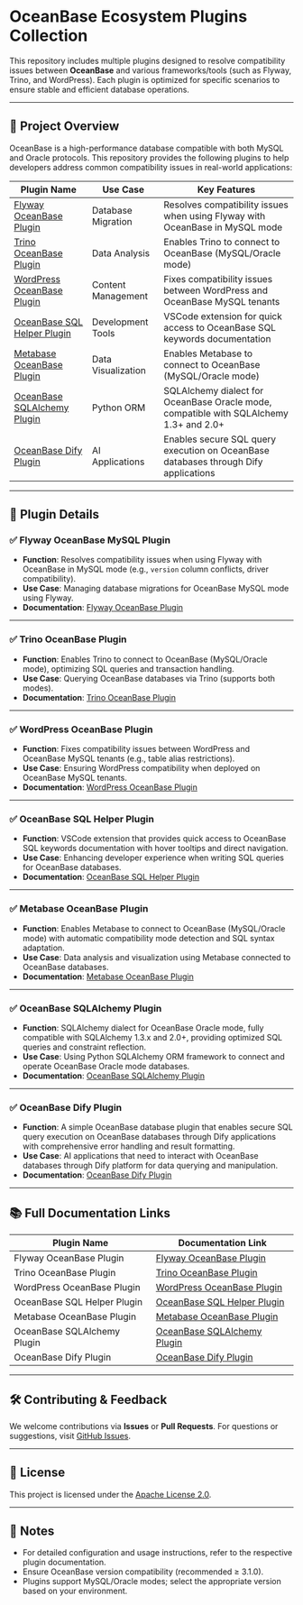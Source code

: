 # OceanBase Ecosystem Plugins Collection

This repository includes multiple plugins designed to resolve compatibility issues between **OceanBase** and various frameworks/tools (such as Flyway, Trino, and WordPress). Each plugin is optimized for specific scenarios to ensure stable and efficient database operations.

---

## 🧩 Project Overview

OceanBase is a high-performance database compatible with both MySQL and Oracle protocols. This repository provides the following plugins to help developers address common compatibility issues in real-world applications:

| Plugin Name                                                         | Use Case           | Key Features                                                                           |
| ------------------------------------------------------------------- | ------------------ | -------------------------------------------------------------------------------------- |
| [Flyway OceanBase Plugin](./flyway-oceanbase-plugin/README.md)         | Database Migration | Resolves compatibility issues when using Flyway with OceanBase in MySQL mode           |
| [Trino OceanBase Plugin](./trino-oceanbase-plugin/README.md)           | Data Analysis      | Enables Trino to connect to OceanBase (MySQL/Oracle mode)                              |
| [WordPress OceanBase Plugin](./wordpress-oceanbase-plugin/README.md)   | Content Management | Fixes compatibility issues between WordPress and OceanBase MySQL tenants               |
| [OceanBase SQL Helper Plugin](./oceanbase-sql-helper-plugin/README.md) | Development Tools  | VSCode extension for quick access to OceanBase SQL keywords documentation              |
| [Metabase OceanBase Plugin](./metabase-oceanbase-plugin/README.md)     | Data Visualization | Enables Metabase to connect to OceanBase (MySQL/Oracle mode)                           |
| [OceanBase SQLAlchemy Plugin](./oceanbase-sqlalchemy-plugin/README.md) | Python ORM         | SQLAlchemy dialect for OceanBase Oracle mode, compatible with SQLAlchemy 1.3+ and 2.0+ |
| [OceanBase Dify Plugin](./oceanbase-dify-plugins/README.md)             | AI Applications    | Enables secure SQL query execution on OceanBase databases through Dify applications     |

---

## 📁 Plugin Details

### ✅ Flyway OceanBase MySQL Plugin

- **Function**: Resolves compatibility issues when using Flyway with OceanBase in MySQL mode (e.g., `version` column conflicts, driver compatibility).
- **Use Case**: Managing database migrations for OceanBase MySQL mode using Flyway.
- **Documentation**: [Flyway OceanBase Plugin](./flyway-oceanbase-plugin/README.md)

---

### ✅ Trino OceanBase Plugin

- **Function**: Enables Trino to connect to OceanBase (MySQL/Oracle mode), optimizing SQL queries and transaction handling.
- **Use Case**: Querying OceanBase databases via Trino (supports both modes).
- **Documentation**: [Trino OceanBase Plugin](./trino-oceanbase-plugin/README.md)

---

### ✅ WordPress OceanBase Plugin

- **Function**: Fixes compatibility issues between WordPress and OceanBase MySQL tenants (e.g., table alias restrictions).
- **Use Case**: Ensuring WordPress compatibility when deployed on OceanBase MySQL tenants.
- **Documentation**: [WordPress OceanBase Plugin](./wordpress-oceanbase-plugin/README.md)

---

### ✅ OceanBase SQL Helper Plugin

- **Function**: VSCode extension that provides quick access to OceanBase SQL keywords documentation with hover tooltips and direct navigation.
- **Use Case**: Enhancing developer experience when writing SQL queries for OceanBase databases.
- **Documentation**: [OceanBase SQL Helper Plugin](./oceanbase-sql-helper-plugin/README.md)

---

### ✅ Metabase OceanBase Plugin

- **Function**: Enables Metabase to connect to OceanBase (MySQL/Oracle mode) with automatic compatibility mode detection and SQL syntax adaptation.
- **Use Case**: Data analysis and visualization using Metabase connected to OceanBase databases.
- **Documentation**: [Metabase OceanBase Plugin](./metabase-oceanbase-plugin/README.md)

---

### ✅ OceanBase SQLAlchemy Plugin

- **Function**: SQLAlchemy dialect for OceanBase Oracle mode, fully compatible with SQLAlchemy 1.3.x and 2.0+, providing optimized SQL queries and constraint reflection.
- **Use Case**: Using Python SQLAlchemy ORM framework to connect and operate OceanBase Oracle mode databases.
- **Documentation**: [OceanBase SQLAlchemy Plugin](./oceanbase-sqlalchemy-plugin/README.md)

---

### ✅ OceanBase Dify Plugin

- **Function**: A simple OceanBase database plugin that enables secure SQL query execution on OceanBase databases through Dify applications with comprehensive error handling and result formatting.
- **Use Case**: AI applications that need to interact with OceanBase databases through Dify platform for data querying and manipulation.
- **Documentation**: [OceanBase Dify Plugin](./oceanbase-dify-plugins/README.md)

---

## 📚 Full Documentation Links

| Plugin Name                 | Documentation Link                                                  |
| --------------------------- | ------------------------------------------------------------------- |
| Flyway OceanBase Plugin     | [Flyway OceanBase Plugin](./flyway-oceanbase-plugin/README.md)         |
| Trino OceanBase Plugin      | [Trino OceanBase Plugin](./trino-oceanbase-plugin/README.md)           |
| WordPress OceanBase Plugin  | [WordPress OceanBase Plugin](./wordpress-oceanbase-plugin/README.md)   |
| OceanBase SQL Helper Plugin | [OceanBase SQL Helper Plugin](./oceanbase-sql-helper-plugin/README.md) |
| Metabase OceanBase Plugin   | [Metabase OceanBase Plugin](./metabase-oceanbase-plugin/README.md)     |
| OceanBase SQLAlchemy Plugin | [OceanBase SQLAlchemy Plugin](./oceanbase-sqlalchemy-plugin/README.md) |
| OceanBase Dify Plugin       | [OceanBase Dify Plugin](./oceanbase-dify-plugins/README.md)             |

---

## 🛠️ Contributing & Feedback

We welcome contributions via **Issues** or **Pull Requests**.
For questions or suggestions, visit [GitHub Issues](https://github.com/oceanbase/ecology-plugins/issues).

---

## 📄 License

This project is licensed under the [Apache License 2.0](./LICENSE).

---

## 📌 Notes

- For detailed configuration and usage instructions, refer to the respective plugin documentation.
- Ensure OceanBase version compatibility (recommended ≥ 3.1.0).
- Plugins support MySQL/Oracle modes; select the appropriate version based on your environment.
